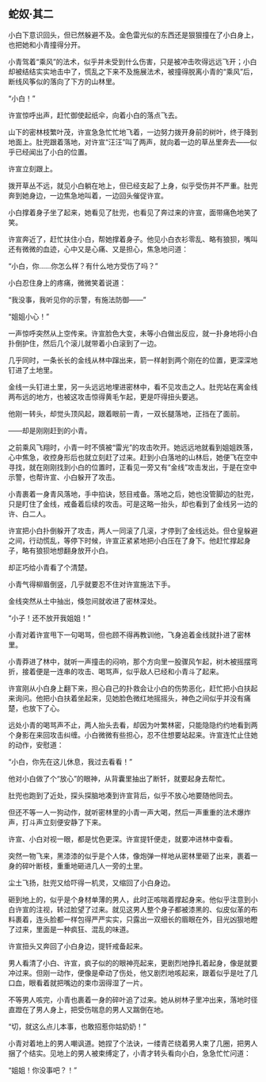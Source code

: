 ## 蛇奴·其二

小白下意识回头，但已然躲避不及。金色雷光似的东西还是狠狠撞在了小白身上，也把她和小青撞得分开。

小青驾着“乘风”的法术，似乎并未受到什么伤害，只是被冲击吹得远远飞开；小白却被结结实实地击中了，慌乱之下来不及施展法术，被撞得脱离小青的“乘风”后，断线风筝似的落向了下方的山林里。

“小白！”

许宣惊呼出声，赶忙御使起纸伞，向着小白的落点飞去。

山下的密林枝繁叶茂，许宣急急忙忙地飞着，一边努力拨开身前的树叶，终于降到地面上。肚兜跟着落地，对许宣“汪汪”叫了两声，就向着一边的草丛里奔去——似乎已经闻出了小白的位置。

许宣立刻跟上。

拨开草丛不远，就见小白躺在地上，但已经支起了上身，似乎受伤并不严重。肚兜奔到她身边，一边焦急地叫着，一边回头催促许宣。

小白撑着身子坐了起来，她看见了肚兜，也看见了奔过来的许宣，面带痛色地笑了笑。

许宣奔近了，赶忙扶住小白，帮她撑着身子。他见小白衣衫零乱、略有狼狈，嘴叫还有微微的血迹，心中又是心痛、又是担心，焦急地问道：

“小白，你……你怎么样？有什么地方受伤了吗？”

小白忍住身上的疼痛，微微笑着说道：

“我没事，我听见你的示警，有施法防御——”

“姐姐小心！”

一声惊呼突然从上空传来。许宣脸色大变，未等小白做出反应，就一扑身地将小白扑倒护住，然后几个滚儿就带着小白滚到了一边。

几乎同时，一条长长的金线从林中蹿出来，箭一样射到两个刚在的位置，更深深地钉进了土地里。

金线一头钉进土里，另一头远远地埋进密林中，看不见攻击之人。肚兜站在离金线两布远的地方，也被这攻击惊得黄毛乍起，更是吓得扭头要逃。

他刚一转头，却觉头顶风起，跟着眼前一青，一双长腿落地，正挡在了面前。

——却是刚刚赶到的小青。

之前乘风飞翔时，小青一时不慎被“雷光”的攻击吹开。她远远地就看到姐姐跌落，心中焦急，收控身形后也就立刻赶了过来。赶到小白落地的山林后，她便飞在空中寻找，就在刚刚找到小白的位置时，正看见一旁又有“金线”攻击发出，于是在空中示警，也帮许宣、小白躲开了攻击。

小青裹着一身青风落地，手中掐诀，怒目戒备。落地之后，她也没管脚边的肚兜，只是盯住了金线，戒备着后续的攻击。可是这略一抬头，却也看到了金线另一边的许、白二人。

许宣把小白扑倒躲开了攻击，两人一同滚了几滚，才停到了金线远处。但仓皇躲避之间，行动慌乱，等停下时候，许宣正紧紧地把小白压在了身下。他赶忙撑起身子，略有狼狈地想翻身放开小白。

却正巧给小青看了个清楚。

小青气得柳眉倒竖，几乎就要忍不住对许宣施法下手。

金线突然从土中抽出，倏忽间就收进了密林深处。

“小子！还不放开我姐姐！”

小青对着许宣甩下一句喝骂，但也顾不得再教训他，飞身追着金线就扑进了密林里。

小青莽进了林中，就听一声撞击的闷响，那个方向里一股骤风乍起，树木被摇摆弯折，接着便是一连串的攻击、喝骂声，似乎敌人已经和小青斗了起来。

许宣刚从小白身上翻下来，担心自己的扑救会让小白的伤势恶化，赶忙把小白扶起来询问。他把小白扶着坐起来，见她脸色微红地摇摇头，神色之间似乎并没有痛楚，也放下了心。

远处小青的喝骂声不止，两人抬头去看，却因为叶繁林密，只能隐隐约约地看到两个身影在来回攻击纠缠。小白微微有些担心，忍不住想要站起来。许宣连忙止住她的动作，安慰道：

“小白，你先在这儿休息，我过去看看！”

他对小白做了个“放心”的眼神，从背囊里抽出了断钎，就要起身去帮忙。

肚兜也跑到了近处，探头探脑地凑到许宣背后，似乎不放心地要随他同去。

但还不等一人一狗动作，就听密林里的小青一声大喝，然后一声重重的法术爆炸声，打斗声立刻便安静了下来。

许宣、小白对视一眼，都是忧色更深。许宣提钎便走，就要冲进林中查看。

突然一物飞来，黑漆漆的似乎是个人体，像炮弹一样地从密林里砸了出来，裹着一身的碎叶断枝，重重地砸进几人一旁的土里。

尘土飞扬，肚兜又给吓得一机灵，又缩回了小白身边。

砸到地上的，似乎是个身材单薄的男人，此时正咳喘着撑起身来。他似乎注意到小白许宣的注视，转过脸望了过来。就见这男人整个身子都被漆黑的、似皮似革的布料裹着，连头脸都一样包得严严实实，只露出一双细长的眉眼在外，目光凶狠地瞪了过来，里面是一种疯狂、混乱的味道。

许宣扭头又奔回了小白身边，提钎戒备起来。

男人看清了小白、许宣，疯子似的的眼神亮起来，更剧烈地挣扎着起身，像是就要冲过来。但刚一动作，便像是牵动了伤处，他又剧烈地咳起来，跟着似乎是吐了几口血，眼看着就把嘴边的束巾洇得湿了一片。

不等男人咳完，小青也裹着一身的碎叶追了过来。她从树林子里冲出来，落地时径直蹬在了男人身上，把受伤喘息的男人又踹倒在地。

“切，就这么点儿本事，也敢招惹你姑奶奶！”

小青对着地上的男人嘲讽道。她捏了个法诀，一缕青芒绕着男人束了几圈，把男人捆了个结实。见地上的男人被束缚定了，小青才转头看向小白，急急忙忙问道：

“姐姐！你没事吧？！”
